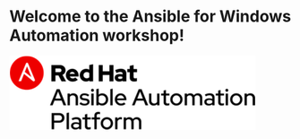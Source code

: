 
# Welcome to the Ansible for Windows Automation workshop!

![Ansible Automation Platform](https://raw.githubusercontent.com/ansible/workshops/master/images/rh-ansible-automation-platform.png)
